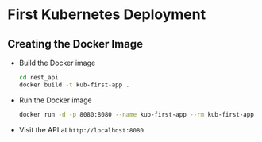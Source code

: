 # First Kubernetes Deployment

## Creating the Docker Image

- Build the Docker image
  ```bash
  cd rest_api
  docker build -t kub-first-app .
  ```
- Run the Docker image
  ```bash
  docker run -d -p 8080:8080 --name kub-first-app --rm kub-first-app
  ```
- Visit the API at `http://localhost:8080`
